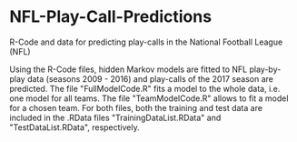 # NFL-Play-Call-Predictions
R-Code and data for predicting play-calls in the National Football League (NFL)

Using the R-Code files, hidden Markov models are fitted to NFL play-by-play data (seasons 2009 - 2016) and 
play-calls of the 2017 season are predicted. The file "FullModelCode.R" fits a model to the whole data, i.e. one model
for all teams. The file "TeamModelCode.R" allows to fit a model for a chosen team. 
For both files, both the training and test data are included in the .RData files "TrainingDataList.RData" and "TestDataList.RData", respectively.
